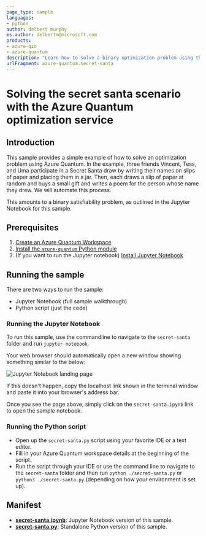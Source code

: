 ```yaml
---
page_type: sample
languages:
- python
author: delbert murphy
ms.author: delbertm@microsoft.com
products:
- azure-qio
- azure-quantum
description: "Learn how to solve a binary optimization problem using the Azure Quantum optimization service"
urlFragment: azure-quantum.secret-santa
---
```


# Solving the secret santa scenario with the Azure Quantum optimization service

## Introduction

This sample provides a simple example of how to solve an optimization problem using Azure Quantum. In the example, three friends Vincent, Tess, and Uma participate in a Secret Santa draw by writing their names on slips of paper and placing them in a jar. Then, each draws a slip of paper at random and buys a small gift and writes a poem for the person whose name they drew. We will automate this process.

This amounts to a binary satisfiability problem, as outlined in the Jupyter Notebook for this sample.

## Prerequisites

1. [Create an Azure Quantum Workspace](https://docs.microsoft.com/azure/quantum/optimization-install-sdk)
2. [Install the `azure-quantum` Python module](https://docs.microsoft.com/azure/quantum/optimization-install-sdk)
3. (If you want to run the Jupyter notebook) [Install Jupyter Notebook](https://jupyter.org/install)

## Running the sample

There are two ways to run the sample:

- Jupyter Notebook (full sample walkthrough)
- Python script (just the code)

### Running the Jupyter Notebook

To run this sample, use the commandline to navigate to the `secret-santa` folder and run `jupyter notebook`.

Your web browser should automatically open a new window showing something similar to the below:

![Jupyter Notebook landing page](./media/jupyter-homepage.png)

If this doesn't happen, copy the localhost link shown in the terminal window and paste it into your browser's address bar.

Once you see the page above, simply click on the `secret-santa.ipynb` link to open the sample notebook.

### Running the Python script

- Open up the `secret-santa.py` script using your favorite IDE or a text editor.
- Fill in your Azure Quantum workspace details at the beginning of the script.
- Run the script through your IDE or use the command line to navigate to the `secret-santa` folder and then run `python ./secret-santa.py` or `python3 ./secret-santa.py` (depending on how your environment is set up).

## Manifest

- **[secret-santa.ipynb](https://github.com/microsoft/qio-samples/blob/main/samples/secret-santa/secret-santa.ipynb)**: Jupyter Notebook version of this sample.
- **[secret-santa.py](https://github.com/microsoft/qio-samples/blob/main/samples/secret-santa/secret-santa.py)**: Standalone Python version of this sample.
